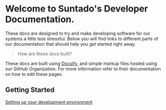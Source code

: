 # Welcome to Suntado's Developer Documentation.

These docs are designed to try and make developing software for our systems a little less stressful. Below you will find links to different parts of our documentation that should help you get started right away.

> How are these docs built?

These docs are built using [Docsify](https://docsify.js.org), and simple markup files hosted using our GitHub Organization. For more information refer to their documentation on how to edit these pages.

## Getting Started

[Setting up your development environment](/getting-started/setting-up-your-environment.md)
